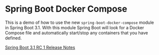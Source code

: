 # Spring Boot Docker Compose

This is a demo of how to use the new `spring-boot-docker-compose` module in Spring Boot 3.1. With this module Spring
Boot
will look for a Docker Compose file and automatically start/stop any containers that you have defined.

[Spring Boot 3.1 RC 1 Release Notes](https://github.com/spring-projects/spring-boot/wiki/Spring-Boot-3.1.0-RC1-Release-Notes)